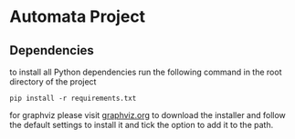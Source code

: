 # Automata Project

## Dependencies

to install all Python dependencies run the following command in the root directory of the project

```ssh
pip install -r requirements.txt

```

for graphviz please visit [graphviz.org](https://graphviz.org/download/) to download the installer and follow the default settings to install it and tick the option to add it to the path.

